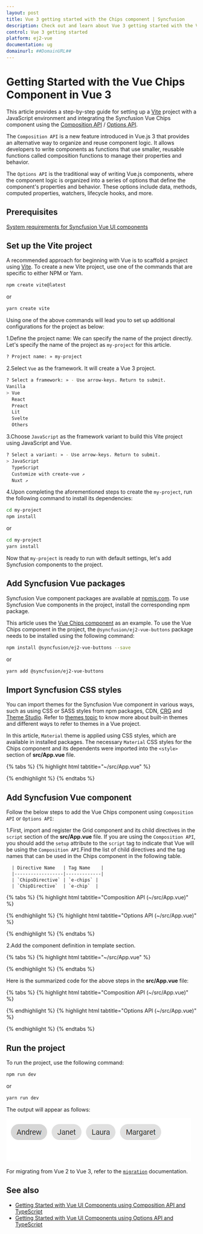 ```yaml
---
layout: post
title: Vue 3 getting started with the Chips component | Syncfusion
description: Check out and learn about Vue 3 getting started with the Vue Chips component of Syncfusion Essential JS 2 and more details.
control: Vue 3 getting started
platform: ej2-vue
documentation: ug
domainurl: ##DomainURL##
---
```


# Getting Started with the Vue Chips Component in Vue 3

This article provides a step-by-step guide for setting up a [Vite](https://vitejs.dev/) project with a JavaScript environment and integrating the Syncfusion Vue Chips component using the [Composition API](https://vuejs.org/guide/introduction.html#composition-api) / [Options API](https://vuejs.org/guide/introduction.html#options-api).

The `Composition API` is a new feature introduced in Vue.js 3 that provides an alternative way to organize and reuse component logic. It allows developers to write components as functions that use smaller, reusable functions called composition functions to manage their properties and behavior.

The `Options API` is the traditional way of writing Vue.js components, where the component logic is organized into a series of options that define the component's properties and behavior. These options include data, methods, computed properties, watchers, lifecycle hooks, and more.

## Prerequisites

[System requirements for Syncfusion Vue UI components](https://ej2.syncfusion.com/vue/documentation/system-requirements/)

## Set up the Vite project

A recommended approach for beginning with Vue is to scaffold a project using [Vite](https://vitejs.dev/). To create a new Vite project, use one of the commands that are specific to either NPM or Yarn.

```bash
npm create vite@latest
```

or

```bash
yarn create vite
```

Using one of the above commands will lead you to set up additional configurations for the project as below:

1.Define the project name: We can specify the name of the project directly. Let's specify the name of the project as `my-project` for this article.

```bash
? Project name: » my-project
```

2.Select `Vue` as the framework. It will create a Vue 3 project.

```bash
? Select a framework: » - Use arrow-keys. Return to submit.
Vanilla
> Vue
  React
  Preact
  Lit
  Svelte
  Others
```

3.Choose `JavaScript` as the framework variant to build this Vite project using JavaScript and Vue.

```bash
? Select a variant: » - Use arrow-keys. Return to submit.
> JavaScript
  TypeScript
  Customize with create-vue ↗
  Nuxt ↗
```

4.Upon completing the aforementioned steps to create the `my-project`, run the following command to install its dependencies:

```bash
cd my-project
npm install
```

or

```bash
cd my-project
yarn install
```

Now that `my-project` is ready to run with default settings, let's add Syncfusion components to the project.

## Add Syncfusion Vue packages

Syncfusion Vue component packages are available at [npmjs.com](https://www.npmjs.com/search?q=ej2-vue). To use Syncfusion Vue components in the project, install the corresponding npm package.

This article uses the [Vue Chips component](https://www.syncfusion.com/vue-components/vue-chips) as an example. To use the Vue Chips component in the project, the `@syncfusion/ej2-vue-buttons` package needs to be installed using the following command:

```bash
npm install @syncfusion/ej2-vue-buttons --save
```

or

```bash
yarn add @syncfusion/ej2-vue-buttons
```

## Import Syncfusion CSS styles

You can import themes for the Syncfusion Vue component in various ways, such as using CSS or SASS styles from npm packages, CDN, [CRG](https://ej2.syncfusion.com/javascript/documentation/common/custom-resource-generator/) and [Theme Studio](https://ej2.syncfusion.com/vue/documentation/appearance/theme-studio/). Refer to [themes topic](https://ej2.syncfusion.com/vue/documentation/appearance/theme/) to know more about built-in themes and different ways to refer to themes in a Vue project.

In this article, `Material` theme is applied using CSS styles, which are available in installed packages. The necessary `Material` CSS styles for the Chips component and its dependents were imported into the `<style>` section of **src/App.vue** file.

{% tabs %}
{% highlight html tabtitle="~/src/App.vue" %}

<style>
  @import "../node_modules/@syncfusion/ej2-base/styles/material.css";
  @import "../node_modules/@syncfusion/ej2-vue-buttons/styles/material.css";
</style>

{% endhighlight %}
{% endtabs %}

## Add Syncfusion Vue component

Follow the below steps to add the Vue Chips component using `Composition API` or `Options API`:

1.First, import and register the Grid component and its child directives in the `script` section of the **src/App.vue** file. If you are using the `Composition API`, you should add the `setup` attribute to the `script` tag to indicate that Vue will be using the `Composition API`.Find the list of child directives and the tag names that can be used in the Chips component in the following table.

      | Directive Name   | Tag Name    |
      |------------------|-------------|
      | `ChipsDirective` | `e-chips` |
      | `ChipDirective`  | `e-chip`  |

{% tabs %}
{% highlight html tabtitle="Composition API (~/src/App.vue)" %}

<script setup>
  import { ChipListComponent as EjsChiplist, ChipsDirective as EChips, ChipDirective as EChip } from '@syncfusion/ej2-vue-buttons';
</script>

{% endhighlight %}
{% highlight html tabtitle="Options API (~/src/App.vue)" %}

<script>
import { ChipListComponent, ChipsDirective, ChipDirective } from '@syncfusion/ej2-vue-buttons';
//Component registration
export default {
  name: "App",
  components: {
    'ejs-chiplist': ChipListComponent,
    "e-chips": ChipsDirective,
    "e-chip": ChipDirective
  }
}
</script>

{% endhighlight %}
{% endtabs %}

2.Add the component definition in template section.

{% tabs %}
{% highlight html tabtitle="~/src/App.vue" %}

<template>
  <ejs-chiplist id="chip">
      <e-chips>
        <e-chip text="Andrew"></e-chip>
        <e-chip text="Janet"></e-chip>  
        <e-chip text="Laura"></e-chip>
        <e-chip text="Margaret"></e-chip>
      </e-chips>
  </ejs-chiplist>
</template>

{% endhighlight %}
{% endtabs %}

Here is the summarized code for the above steps in the **src/App.vue** file:

{% tabs %}
{% highlight html tabtitle="Composition API (~/src/App.vue)" %}

<template>
  <ejs-chiplist id="chip">
      <e-chips>
        <e-chip text="Andrew"></e-chip>
        <e-chip text="Janet"></e-chip>  
        <e-chip text="Laura"></e-chip>
        <e-chip text="Margaret"></e-chip>
      </e-chips>
  </ejs-chiplist>
</template>

<script setup>
  import { ChipListComponent as EjsChiplist, ChipsDirective as EChips, ChipDirective as EChip } from '@syncfusion/ej2-vue-buttons';
</script>

 <style>
     @import "../node_modules/@syncfusion/ej2-base/styles/material.css";
     @import "../node_modules/@syncfusion/ej2-vue-buttons/styles/material.css";
 </style>

{% endhighlight %}
{% highlight html tabtitle="Options API (~/src/App.vue)" %}

<template>
  <ejs-chiplist id="chip">
      <e-chips>
        <e-chip text="Andrew"></e-chip>
        <e-chip text="Janet"></e-chip>  
        <e-chip text="Laura"></e-chip>
        <e-chip text="Margaret"></e-chip>
      </e-chips>
  </ejs-chiplist>
</template>

<script>
import { ChipListComponent, ChipsDirective, ChipDirective } from '@syncfusion/ej2-vue-buttons';
//Component registration
export default {
  name: "App",
  components: {
    'ejs-chiplist': ChipListComponent,
    "e-chips": ChipsDirective,
    "e-chip": ChipDirective
  }
}
</script>

<style>
  @import "../node_modules/@syncfusion/ej2-base/styles/material.css";
  @import "../node_modules/@syncfusion/ej2-vue-buttons/styles/material.css";
</style>


{% endhighlight %}
{% endtabs %}

## Run the project

To run the project, use the following command:

```bash
npm run dev
```

or

```bash
yarn run dev
```

The output will appear as follows:

![vue-3-js-chips](./images/vue3-chips-demo.PNG)

For migrating from Vue 2 to Vue 3, refer to the [`migration`](https://ej2.syncfusion.com/vue/documentation/getting-started/vue3-tutorial/#migration-from-vue-2-to-vue-3) documentation.

## See also

* [Getting Started with Vue UI Components using Composition API and TypeScript](https://ej2.syncfusion.com/vue/documentation/getting-started/vue-3-ts-composition)
* [Getting Started with Vue UI Components using Options API and TypeScript](https://ej2.syncfusion.com/vue/documentation/getting-started/vue-3-ts-options)